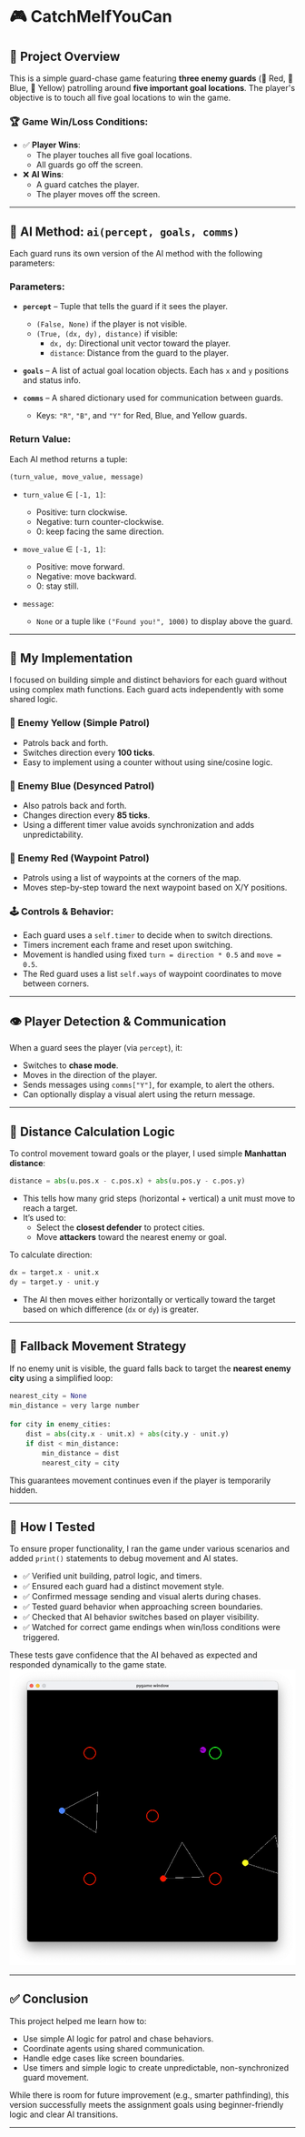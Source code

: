 # 🎮 CatchMeIfYouCan

## 📝 Project Overview
This is a simple guard-chase game featuring **three enemy guards** (🔴 Red, 🔷 Blue, 🔶 Yellow) patrolling around **five important goal locations**. The player's objective is to touch all five goal locations to win the game.

### 🏆 Game Win/Loss Conditions:
- ✅ **Player Wins**: 
  - The player touches all five goal locations.
  - All guards go off the screen.
- ❌ **AI Wins**: 
  - A guard catches the player.
  - The player moves off the screen.

---

## 🤖 AI Method: `ai(percept, goals, comms)`

Each guard runs its own version of the AI method with the following parameters:

### **Parameters:**
- **`percept`** – Tuple that tells the guard if it sees the player.
  - `(False, None)` if the player is not visible.
  - `(True, (dx, dy), distance)` if visible:
    - `dx, dy`: Directional unit vector toward the player.
    - `distance`: Distance from the guard to the player.

- **`goals`** – A list of actual goal location objects. Each has `x` and `y` positions and status info.

- **`comms`** – A shared dictionary used for communication between guards.
  - Keys: `"R"`, `"B"`, and `"Y"` for Red, Blue, and Yellow guards.

### **Return Value:**
Each AI method returns a tuple:
```python
(turn_value, move_value, message)
```

- `turn_value` ∈ `[-1, 1]`: 
  - Positive: turn clockwise.
  - Negative: turn counter-clockwise.
  - 0: keep facing the same direction.

- `move_value` ∈ `[-1, 1]`: 
  - Positive: move forward.
  - Negative: move backward.
  - 0: stay still.

- `message`: 
  - `None` or a tuple like `("Found you!", 1000)` to display above the guard.

---

## 🧠 My Implementation

I focused on building simple and distinct behaviors for each guard without using complex math functions. Each guard acts independently with some shared logic.

### 🔶 Enemy Yellow (Simple Patrol)
- Patrols back and forth.
- Switches direction every **100 ticks**.
- Easy to implement using a counter without using sine/cosine logic.

### 🔷 Enemy Blue (Desynced Patrol)
- Also patrols back and forth.
- Changes direction every **85 ticks**.
- Using a different timer value avoids synchronization and adds unpredictability.

### 🔴 Enemy Red (Waypoint Patrol)
- Patrols using a list of waypoints at the corners of the map.
- Moves step-by-step toward the next waypoint based on X/Y positions.

### 🕹 Controls & Behavior:
- Each guard uses a `self.timer` to decide when to switch directions.
- Timers increment each frame and reset upon switching.
- Movement is handled using fixed `turn = direction * 0.5` and `move = 0.5`.
- The Red guard uses a list `self.ways` of waypoint coordinates to move between corners.

---

## 👁️ Player Detection & Communication

When a guard sees the player (via `percept`), it:
- Switches to **chase mode**.
- Moves in the direction of the player.
- Sends messages using `comms["Y"]`, for example, to alert the others.
- Can optionally display a visual alert using the return message.

---

## 📏 Distance Calculation Logic

To control movement toward goals or the player, I used simple **Manhattan distance**:

```python
distance = abs(u.pos.x - c.pos.x) + abs(u.pos.y - c.pos.y)
```

- This tells how many grid steps (horizontal + vertical) a unit must move to reach a target.
- It’s used to:
  - Select the **closest defender** to protect cities.
  - Move **attackers** toward the nearest enemy or goal.

To calculate direction:
```python
dx = target.x - unit.x
dy = target.y - unit.y
```
- The AI then moves either horizontally or vertically toward the target based on which difference (`dx` or `dy`) is greater.

---

## 🔄 Fallback Movement Strategy

If no enemy unit is visible, the guard falls back to target the **nearest enemy city** using a simplified loop:
```python
nearest_city = None
min_distance = very large number

for city in enemy_cities:
    dist = abs(city.x - unit.x) + abs(city.y - unit.y)
    if dist < min_distance:
        min_distance = dist
        nearest_city = city
```

This guarantees movement continues even if the player is temporarily hidden.

---

## 🧪 How I Tested

To ensure proper functionality, I ran the game under various scenarios and added `print()` statements to debug movement and AI states.

- ✅ Verified unit building, patrol logic, and timers.
- ✅ Ensured each guard had a distinct movement style.
- ✅ Confirmed message sending and visual alerts during chases.
- ✅ Tested guard behavior when approaching screen boundaries.
- ✅ Checked that AI behavior switches based on player visibility.
- ✅ Watched for correct game endings when win/loss conditions were triggered.

These tests gave confidence that the AI behaved as expected and responded dynamically to the game state.
![Game Screenshot](catchmeifyoucan.png)

---

## ✅ Conclusion

This project helped me learn how to:
- Use simple AI logic for patrol and chase behaviors.
- Coordinate agents using shared communication.
- Handle edge cases like screen boundaries.
- Use timers and simple logic to create unpredictable, non-synchronized guard movement.

While there is room for future improvement (e.g., smarter pathfinding), this version successfully meets the assignment goals using beginner-friendly logic and clear AI transitions.

---

